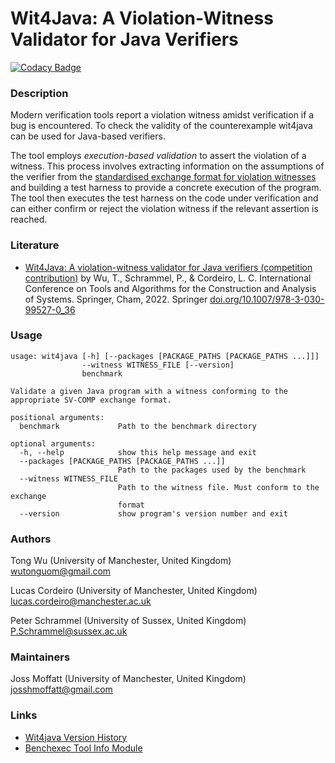 # Wit4Java: A Violation-Witness Validator for Java Verifiers

[![Codacy Badge](https://app.codacy.com/project/badge/Grade/7aa7c9bff3c5458d9af4b055f97af8ce)](https://www.codacy.com/gh/wit4java/wit4java/dashboard?utm_source=github.com&amp;utm_medium=referral&amp;utm_content=wit4java/wit4java&amp;utm_campaign=Badge_Grade)

### Description

Modern verification tools report a violation witness amidst verification if a bug is encountered. To check the validity of the counterexample wit4java can be used for Java-based verifiers. 

The tool employs *execution-based validation* to assert the violation of a witness. This process involves extracting information on the assumptions of the verifier from the [standardised exchange format for violation witnesses](https://github.com/sosy-lab/sv-witnesses/blob/main/README-GraphML.md) and building a test harness to provide a concrete execution of the program. The tool then executes the test harness on the code under verification and can either confirm or reject the violation witness if the relevant assertion is reached.

### Literature

- [Wit4Java: A violation-witness validator for Java verifiers (competition contribution)](https://doi.org/10.1007/978-3-030-99527-0_36) by Wu, T., Schrammel, P., & Cordeiro, L. C. International Conference on Tools and Algorithms for the Construction and Analysis of Systems. Springer, Cham, 2022. Springer [doi.org/10.1007/978-3-030-99527-0_36](https://doi.org/10.1007/978-3-030-99527-0_36)
### Usage
```
usage: wit4java [-h] [--packages [PACKAGE_PATHS [PACKAGE_PATHS ...]]]
                --witness WITNESS_FILE [--version]
                benchmark

Validate a given Java program with a witness conforming to the appropriate SV-COMP exchange format.

positional arguments:
  benchmark             Path to the benchmark directory

optional arguments:
  -h, --help            show this help message and exit
  --packages [PACKAGE_PATHS [PACKAGE_PATHS ...]]
                        Path to the packages used by the benchmark
  --witness WITNESS_FILE
                        Path to the witness file. Must conform to the exchange
                        format
  --version             show program's version number and exit
```
### Authors
Tong Wu (University of Manchester, United Kingdom) wutonguom@gmail.com

Lucas Cordeiro (University of Manchester, United Kingdom) lucas.cordeiro@manchester.ac.uk

Peter Schrammel (University of Sussex, United Kingdom) P.Schrammel@sussex.ac.uk

### Maintainers 

Joss Moffatt (University of Manchester, United Kingdom) josshmoffatt@gmail.com

### Links
- [Wit4java Version History](CHANGELOG.md)
- [Benchexec Tool Info Module](https://github.com/sosy-lab/benchexec/blob/main/benchexec/tools/wit4java.py)
